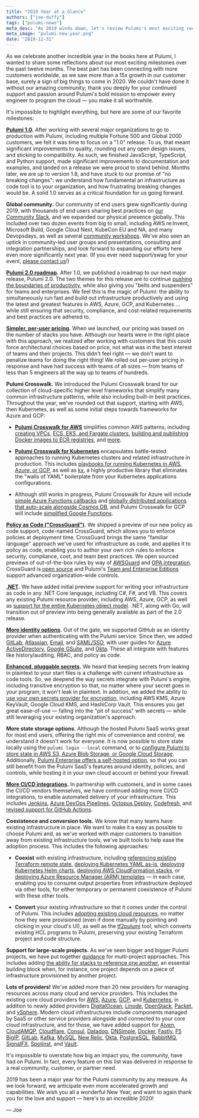 ```yaml
---
title: "2019 Year at a Glance"
authors: ["joe-duffy"]
tags: ["pulumi-news"]
meta_desc: "As 2019 winds down, let's review Pulumi's most exciting recent milestones. This includes 1.0, our 2.0 roadmap, and dozens of other major features."
meta_image: "pulumi-new-year.png"
date: "2019-12-31"
---
```


As we celebrate another incredible year in the books here at Pulumi, I wanted to share some reflections about our most exciting milestones over the past twelve months. The best part has been connecting with more customers worldwide, as we saw more than a 15x growth in our customer base, surely a sign of big things to come in 2020. We couldn't have done it without our amazing community; thank you deeply for your continued support and passion around Pulumi's bold mission to empower every engineer to program the cloud &mdash; you make it all worthwhile.

<!--more-->

It's impossible to highlight everything, but here are some of our favorite milestones:

**[Pulumi 1.0](/blog/pulumi-1-0/).** After working with several major organizations to go to production with Pulumi, including multiple Fortune 500 and Global 2000 customers, we felt it was time to focus on a "1.0" release. To us, that meant significant improvements to quality, rounding out any open design issues, and sticking to compatibility. As such, we finished JavaScript, TypeScript, and Python support, made significant improvements to documentation and examples, and landed on a release we were proud to stand behind. Months later, we are up to version 1.8, and have stuck to our promise of "no breaking changes": we understand how fundamental an infrastructure as code tool is to your organization, and how frustrating breaking changes would be. A solid 1.0 serves as a critical foundation for us going forward.

**Global community.** Our community of end users grew significantly during 2019, with thousands of end users sharing best practices on [our Community Slack](https://slack.pulumi.com), and we expanded our physical presence globally. This included over two dozen events from big to small, including AWS re:Invent, Microsoft Build, Google Cloud Next, KubeCon EU and NA, and many Devopsdays, as well as several [community workshops](https://github.com/pulumi/infrastructure-as-code-workshop). We've also seen an uptick in community-led user groups and presentations, consulting and integration partnerships, and look forward to expanding our efforts here even more significantly next year. (If you ever need support/swag for your event, [please contact us](/contact/)!)

**[Pulumi 2.0 roadmap](/blog/pulumi-2-0-roadmap/).** After 1.0, we published a roadmap to our next major release, Pulumi 2.0. The two themes for this release are to continue [pushing the boundaries of productivity](/blog/pulumi-watch-mode-fast-inner-loop-development-for-cloud-infrastructure/), while also giving you "belts and suspenders" for teams and enterprises. We feel this is the magic of Pulumi: the ability to simultaneously run fast and build out infrastructure productively and using the latest and greatest features in AWS, Azure, GCP, and Kubernetes ... while still ensuring that security, compliance, and cost-related requirements and best practices are adhered to.

**[Simpler, per-user pricing](/blog/announcing-per-user-pricing-and-unlimited-stacks-for-teams/).** When we launched, our pricing was based on the number of stacks you have. Although our hearts were in the right place with this approach, we realized after working with customers that this could force architectural choices based on price, not what was in the best interest of teams and their projects. This didn't feel right &mdash; we don't want to penalize teams for doing the right thing! We rolled out per-user pricing in response and have had success with teams of all sizes &mdash; from teams of less than 5 engineers all the way up to teams of hundreds.

**Pulumi Crosswalk.** We introduced the Pulumi Crosswalk brand for our collection of cloud-specific higher level frameworks that simplify many common infrastructure patterns, while also including built-in best practices. Throughout the year, we've rounded out that support, starting with AWS, then Kubernetes, as well as some initial steps towards frameworks for Azure and GCP:

* **[Pulumi Crosswalk for AWS](/blog/introducing-pulumi-crosswalk-for-aws-the-easiest-way-to-aws/)** simplifies common AWS patterns, including [creating VPCs](/docs/guides/crosswalk/aws/vpc/), [ECS, EKS, and Fargate clusters](/blog/running-containers-in-aws-the-lowdown-ecs-fargate-and-eks/), [building and publishing Docker images to ECR registries](/blog/building-and-publishing-docker-images-to-a-private-amazon-ecr-repository/), and [more](/docs/guides/crosswalk/aws/).

* **[Pulumi Crosswalk for Kubernetes](/blog/crosswalk-kubernetes/)** encapsulates battle-tested approaches to running Kubernetes clusters and related infrastructure in production. This includes [playbooks for running Kubernetes in AWS, Azure, or GCP](/docs/guides/crosswalk/kubernetes/playbooks/), as well as [kx](/blog/introducing-kx/), a highly productive library that eliminates the "walls of YAML" boilerplate from your Kubernetes applications configurations.

* Although still works in progress, Pulumi Crosswalk for Azure will include [simple Azure Functions callbacks](/blog/serverless-as-simple-callbacks-with-pulumi-and-azure-functions/) and [globally distributed applications that auto-scale alongside Cosmos DB](/blog/how-to-build-globally-distributed-applications-with-azure-cosmos-db-and-pulumi/), and Pulumi Crosswalk for GCP will include [simplified Google Functions](/blog/simple-serverless-programming-with-google-cloud-functions-and-pulumi/).

**[Policy as Code ("CrossGuard")](/blog/announcing-crossguard-preview).** We shipped a preview of our new policy as code support, code-named CrossGuard, which allows you to enforce policies at deployment time. CrossGuard brings the same "familiar language" approach we've used for infrastructure as code, and applies it to policy as code, enabling you to author your own rich rules to enforce security, compliance, cost, and team best practices. We open sourced previews of out-of-the-box rules by way of [AWSGuard](/docs/guides/crossguard/awsguard/) and [OPA integration](https://github.com/pulumi/pulumi-policy-opa). CrossGuard is [open source](https://github.com/pulumi/pulumi-policy) and Pulumi's [Team and Enterprise Editions](/pricing/) support advanced organization-wide controls.

**[.NET](/blog/pulumi-dotnet-core/).** We have added initial preview support for writing your infrastructure as code in any .NET Core language, including C#, F#, and VB. This covers any existing Pulumi resource provider, including AWS, Azure, GCP, as well as [support for the entire Kubernetes object model](/blog/managing-kubernetes-infrastructure-with-dotnet-and-pulumi/). .NET, along with Go, will transition out of preview into being generally available as part of the 2.0 release.

**[More identity options](/docs/intro/pulumi-service/accounts/).** Out of the gate, we supported GitHub as an identity provider when authenticating with the Pulumi service. Since then, we added [GitLab](/blog/welcoming-gitlab-users-to-pulumi/), [Atlassian](/blog/pulumi-now-supports-atlassian-identity/), [Email](/blog/announcing-support-for-email-based-identities/), and [SAML/SSO](/docs/guides/saml), with user guides for [Azure ActiveDirectory](/docs/guides/saml/aad/), [Google GSuite](/docs/guides/saml/gsuite/), and [Okta](/docs/guides/saml/okta/). These all integrate with features like history/auditing, RBAC, and policy as code.

**[Enhanced, pluggable secrets](/blog/managing-secrets-with-pulumi/).** We heard that keeping secrets from leaking in plaintext to your start files is a challenge with current infrastructure as code tools. So, we deepend the way secrets integrate with Pulumi's engine, including transitive encryption so that, no matter where your secret goes in your program, it won't leak in plaintext. In addition, we added the ability to [use your own secrets provider for encryption](/docs/intro/concepts/secrets#configuring-secrets-encryption), including AWS KMS, Azure KeyVault, Google Cloud KMS, and HashiCorp Vault. This ensures you get great ease-of-use &mdash; falling into the "pit of success" with secrets &mdash; while still leveraging your existing organization's approach.

**More state storage options.** Although the hosted Pulumi SaaS works great for most end users, offering the right mix of convenience and control, we understand it doesn't work for everyone. It is now possible to store state locally using the `pulumi login --local` command, or to [configure Pulumi to store state in AWS S3, Azure Blob Storage, or Google Cloud Storage](/docs/intro/concepts/state#using-a-self-managed-backend). Additionally, [Pulumi Enterprise offers a self-hosted option](/docs/guides/self-hosted/), so that you can still benefit from the Pulumi SaaS's features around identity, policies, and controls, while hosting it in your own cloud account or behind your firewall.

**[More CI/CD integrations](/docs/guides/continuous-delivery).** In partnership with customers, and in some cases the CI/CD vendors themselves, we have continued adding more CI/CD integrations, to enable automated delivery of your infrastructure. This includes [Jenkins](/docs/guides/continuous-delivery/jenkins/), [Azure DevOps Pipelines](/blog/cd-made-easy-with-pulumi-and-azure-pipelines/), [Octopus Deploy](/docs/guides/continuous-delivery/octopus-deploy/), [Codefresh](/docs/guides/continuous-delivery/codefresh/), and [revised support for GitHub Actions](/docs/guides/continuous-delivery/github-actions/).

**Coexistence and conversion tools.** We know that many teams have existing infrastructure in place. We want to make it a easy as possible to choose Pulumi and, as we've worked with major customers to transition away from existing infrastructure tools, we've built tools to help ease the adoption process. This includes the following approaches:

* **Coexist** with existing infrastructure, including [referencing existing Terraform remote state](/blog/using-terraform-remote-state-with-pulumi/), [deploying Kubernetes YAML as-is](https://github.com/pulumi/pulumi-kubernetes/blob/master/tests/sdk/nodejs/examples/yaml-guestbook/index.ts), [deploying Kubernetes Helm charts](/blog/using-helm-and-pulumi-to-define-cloud-native-infrastructure-as-code/), [deploying AWS CloudFormation stacks](/registry/packages/aws/api-docs/cloudformation/stack/), or [deploying Azure Resource Manager (ARM) templates](https://github.com/pulumi/examples/tree/master/classic-azure-ts-arm-template) &mdash; in each case, enabling you to consume output properties from infrastructure deployed via other tools, for either temporary or permanent coexistence of Pulumi with these other tools.

* **Convert** your existing infrastructure so that it comes under the control of Pulumi. This includes [adopting existing cloud resources](/blog/adopting-existing-cloud-resources-into-pulumi/), no matter how they were provisioned (even if done manually by pointing and clicking in your cloud's UI), as well as the [tf2pulumi](/blog/from-terraform-to-infrastructure-as-software/) tool, which converts existing HCL programs to Pulumi, preserving your existing Terraform project and code structure.

**Support for large-scale projects.** As we've seen bigger and bigger Pulumi projects, we have put together [guidance](/blog/continuous-delivery-with-gitlab-and-pulumi-on-amazon-eks/) for multi-project approaches. This includes adding [the ability for stacks to reference one another](/blog/architect-aws-application-infra-with-pulumi-stack-references/), an essential building block when, for instance, one project depends on a piece of infrastructure provisioned by another project.

**Lots of providers!** We've added more than 20 new providers for managing resources across many cloud and service providers. This includes the existing core cloud providers for [AWS](/registry/packages/aws/), [Azure](/registry/packages/azure/), [GCP](/registry/packages/gcp/), and [Kubernetes](/registry/packages/kubernetes/), in addition to newly added providers [DigitalOcean](/registry/packages/digitalocean/), [Linode](/registry/packages/linode/), [OpenStack](/registry/packages/openstack/), [Packet](/registry/packages/equinix-metal/), and [vSphere](/registry/packages/vsphere/). Modern cloud infrastructures include components managed by SaaS or other service providers alongside and connected to your core cloud infrastructure, and for those, we have added support for [Aiven](/registry/packages/aiven/), [CloudAMQP](/registry/packages/cloudamqp/), [Cloudflare](/registry/packages/cloudflare/), [Consul](/registry/packages/consul/), [Datadog](/registry/packages/datadog/), [DNSimple](/registry/packages/dnsimple/), [Docker](/registry/packages/docker/), [Fastly](/registry/packages/fastly/), [F5 BigIP](/registry/packages/f5bigip/), [GitLab](/registry/packages/gitlab/), [Kafka](/registry/packages/kafka/), [MySQL](/registry/packages/mysql/), [New Relic](/registry/packages/newrelic/), [Okta](/registry/packages/okta/), [PostgreSQL](/registry/packages/postgresql/), [RabbitMQ](/registry/packages/rabbitmq/), [SignalFX](/registry/packages/signalfx/), [Spotinst](/registry/packages/spotinst/), and [Vault](/registry/packages/vault/).

It's impossible to overstate how big an impact you, the community, have had on Pulumi. In fact, every feature on this list was delivered in response to a real community, customer, or partner need.

2019 has been a major year for the Pulumi community by any measure. As we look forward, we anticipate even more accelerated growth and capabilities. We wish you all a wonderful New Year, and want to again thank you for the love and support &mdash; here's to an incredible 2020!

&mdash; Joe
